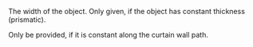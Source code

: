 The width of the object. Only given, if the object has constant thickness (prismatic).


<!-- comment -->


Only be provided, if it is constant along the curtain wall path.

